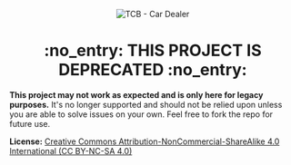 <p align="center">
  <img src="https://www.thecodingbeast.com/img/products/motd.png" alt="TCB - Car Dealer"/>
  <h1 align="center">:no_entry: THIS PROJECT IS DEPRECATED :no_entry:</h1>
</p>

**This project may not work as expected and is only here for legacy purposes.** It's no longer supported and should not be relied upon unless you are able to solve issues on your own. Feel free to fork the repo for future use.

**License:** [Creative Commons Attribution-NonCommercial-ShareAlike 4.0 International (CC BY-NC-SA 4.0)](http://creativecommons.org/licenses/by-nc-sa/4.0/)
